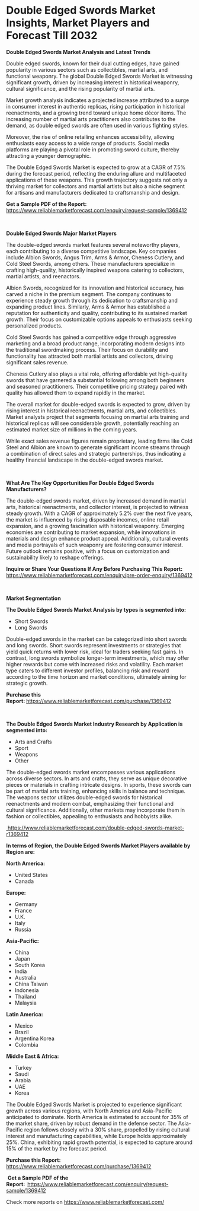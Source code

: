 <p><h1>Double Edged Swords Market Insights, Market Players and Forecast Till 2032</h1></p><p><strong>Double Edged Swords Market Analysis and Latest Trends</strong></p>
<p><p>Double edged swords, known for their dual cutting edges, have gained popularity in various sectors such as collectibles, martial arts, and functional weaponry. The global Double Edged Swords Market is witnessing significant growth, driven by increasing interest in historical weaponry, cultural significance, and the rising popularity of martial arts. </p><p>Market growth analysis indicates a projected increase attributed to a surge in consumer interest in authentic replicas, rising participation in historical reenactments, and a growing trend toward unique home décor items. The increasing number of martial arts practitioners also contributes to the demand, as double edged swords are often used in various fighting styles. </p><p>Moreover, the rise of online retailing enhances accessibility, allowing enthusiasts easy access to a wide range of products. Social media platforms are playing a pivotal role in promoting sword culture, thereby attracting a younger demographic. </p><p>The Double Edged Swords Market is expected to grow at a CAGR of 7.5% during the forecast period, reflecting the enduring allure and multifaceted applications of these weapons. This growth trajectory suggests not only a thriving market for collectors and martial artists but also a niche segment for artisans and manufacturers dedicated to craftsmanship and design.</p></p>
<p><strong>Get a Sample PDF of the Report:&nbsp;</strong> <a href="https://www.reliablemarketforecast.com/enquiry/request-sample/1369412?utm_campaign=3352&utm_medium=2&utm_source=Github&utm_content=ia&utm_term=22032025&utm_id=double-edged-swords">https://www.reliablemarketforecast.com/enquiry/request-sample/1369412</a></p>
<p>&nbsp;</p>
<p><strong>Double Edged Swords Major Market Players</strong></p>
<p><p>The double-edged swords market features several noteworthy players, each contributing to a diverse competitive landscape. Key companies include Albion Swords, Angus Trim, Arms & Armor, Cheness Cutlery, and Cold Steel Swords, among others. These manufacturers specialize in crafting high-quality, historically inspired weapons catering to collectors, martial artists, and reenactors.</p><p>Albion Swords, recognized for its innovation and historical accuracy, has carved a niche in the premium segment. The company continues to experience steady growth through its dedication to craftsmanship and expanding product lines. Similarly, Arms & Armor has established a reputation for authenticity and quality, contributing to its sustained market growth. Their focus on customizable options appeals to enthusiasts seeking personalized products.</p><p>Cold Steel Swords has gained a competitive edge through aggressive marketing and a broad product range, incorporating modern designs into the traditional swordmaking process. Their focus on durability and functionality has attracted both martial artists and collectors, driving significant sales revenue.</p><p>Cheness Cutlery also plays a vital role, offering affordable yet high-quality swords that have garnered a substantial following among both beginners and seasoned practitioners. Their competitive pricing strategy paired with quality has allowed them to expand rapidly in the market.</p><p>The overall market for double-edged swords is expected to grow, driven by rising interest in historical reenactments, martial arts, and collectibles. Market analysts project that segments focusing on martial arts training and historical replicas will see considerable growth, potentially reaching an estimated market size of millions in the coming years.</p><p>While exact sales revenue figures remain proprietary, leading firms like Cold Steel and Albion are known to generate significant income streams through a combination of direct sales and strategic partnerships, thus indicating a healthy financial landscape in the double-edged swords market.</p></p>
<p>&nbsp;</p>
<p><strong>What Are The Key Opportunities For Double Edged Swords Manufacturers?</strong></p>
<p><p>The double-edged swords market, driven by increased demand in martial arts, historical reenactments, and collector interest, is projected to witness steady growth. With a CAGR of approximately 5.2% over the next five years, the market is influenced by rising disposable incomes, online retail expansion, and a growing fascination with historical weaponry. Emerging economies are contributing to market expansion, while innovations in materials and design enhance product appeal. Additionally, cultural events and media portrayals of such weaponry are fostering consumer interest. Future outlook remains positive, with a focus on customization and sustainability likely to reshape offerings.</p></p>
<p><strong>Inquire or Share Your Questions If Any Before Purchasing This Report:</strong> <a href="https://www.reliablemarketforecast.com/enquiry/pre-order-enquiry/1369412?utm_campaign=3352&utm_medium=2&utm_source=Github&utm_content=ia&utm_term=22032025&utm_id=double-edged-swords">https://www.reliablemarketforecast.com/enquiry/pre-order-enquiry/1369412</a></p>
<p>&nbsp;</p>
<p><strong>Market Segmentation</strong></p>
<p><strong>The Double Edged Swords Market Analysis by types is segmented into:</strong></p>
<p><ul><li>Short Swords</li><li>Long Swords</li></ul></p>
<p><p>Double-edged swords in the market can be categorized into short swords and long swords. Short swords represent investments or strategies that yield quick returns with lower risk, ideal for traders seeking fast gains. In contrast, long swords symbolize longer-term investments, which may offer higher rewards but come with increased risks and volatility. Each market type caters to different investor profiles, balancing risk and reward according to the time horizon and market conditions, ultimately aiming for strategic growth.</p></p>
<p><strong>Purchase this Report:&nbsp;</strong><a href="https://www.reliablemarketforecast.com/purchase/1369412?utm_campaign=3352&utm_medium=2&utm_source=Github&utm_content=ia&utm_term=22032025&utm_id=double-edged-swords">https://www.reliablemarketforecast.com/purchase/1369412</a></p>
<p>&nbsp;</p>
<p><strong>The Double Edged Swords Market Industry Research by Application is segmented into:</strong></p>
<p><ul><li>Arts and Crafts</li><li>Sport</li><li>Weapons</li><li>Other</li></ul></p>
<p><p>The double-edged swords market encompasses various applications across diverse sectors. In arts and crafts, they serve as unique decorative pieces or materials in crafting intricate designs. In sports, these swords can be part of martial arts training, enhancing skills in balance and technique. The weapons sector utilizes double-edged swords for historical reenactments and modern combat, emphasizing their functional and cultural significance. Additionally, other markets may incorporate them in fashion or collectibles, appealing to enthusiasts and hobbyists alike.</p></p>
<p><a href="https://www.reliablemarketforecast.com/double-edged-swords-market-r1369412?utm_campaign=3352&utm_medium=2&utm_source=Github&utm_content=ia&utm_term=22032025&utm_id=double-edged-swords">&nbsp;https://www.reliablemarketforecast.com/double-edged-swords-market-r1369412</a></p>
<p><strong>In terms of Region, the Double Edged Swords Market Players available by Region are:</strong></p>
<p>
    <p> <strong> North America: </strong>
        <ul>
            <li>United States</li>
            <li>Canada</li>
        </ul>
        </p> 
    <p> <strong> Europe: </strong>
        <ul>
            <li>Germany</li>
            <li>France</li>
            <li>U.K.</li>
            <li>Italy</li>
            <li>Russia</li>
        </ul>
        </p> 
    <p> <strong> Asia-Pacific: </strong>
        <ul>
            <li>China</li>
            <li>Japan</li>
            <li>South Korea</li>
            <li>India</li>
            <li>Australia</li>
            <li>China Taiwan</li>
            <li>Indonesia</li>
            <li>Thailand</li>
            <li>Malaysia</li>
        </ul>
        </p> 
    <p> <strong> Latin America: </strong>
        <ul>
            <li>Mexico</li>
            <li>Brazil</li>
            <li>Argentina Korea</li>
            <li>Colombia</li>
        </ul>
        </p> 
    <p> <strong> Middle East & Africa: </strong>
        <ul>
            <li>Turkey</li>
            <li>Saudi</li>
            <li>Arabia</li>
            <li>UAE</li>
            <li>Korea</li>
        </ul>
    </p>
    </p>
<p><p>The Double Edged Swords Market is projected to experience significant growth across various regions, with North America and Asia-Pacific anticipated to dominate. North America is estimated to account for 35% of the market share, driven by robust demand in the defense sector. The Asia-Pacific region follows closely with a 30% share, propelled by rising cultural interest and manufacturing capabilities, while Europe holds approximately 25%. China, exhibiting rapid growth potential, is expected to capture around 15% of the market by the forecast period.</p></p>
<p><strong>Purchase this Report: </strong><a href="https://www.reliablemarketforecast.com/purchase/1369412?utm_campaign=3352&utm_medium=2&utm_source=Github&utm_content=ia&utm_term=22032025&utm_id=double-edged-swords">https://www.reliablemarketforecast.com/purchase/1369412</a></p>
<p>&nbsp;<strong>Get a Sample PDF of the Report:&nbsp;&nbsp;</strong><a href="https://www.reliablemarketforecast.com/enquiry/request-sample/1369412?utm_campaign=3352&utm_medium=2&utm_source=Github&utm_content=ia&utm_term=22032025&utm_id=double-edged-swords">https://www.reliablemarketforecast.com/enquiry/request-sample/1369412</a></p>
<p><strong></strong></p>
<p>Check more reports on <a href="https://www.reliablemarketforecast.com/?utm_campaign=3352&utm_medium=2&utm_source=Github&utm_content=ia&utm_term=22032025&utm_id=double-edged-swords">https://www.reliablemarketforecast.com/</a></p>